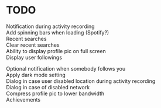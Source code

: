 # TODO

Notification during activity recording  
Add spinning bars when loading (Spotify?)  
Recent searches  
Clear recent searches  
Ability to display profile pic on full screen  
Display user followings

Optional notification when somebody follows you  
Apply dark mode setting  
Dialog in case user disabled location during activity recording  
Dialog in case of disabled network  
Compress profile pic to lower bandwidth  
Achievements  
